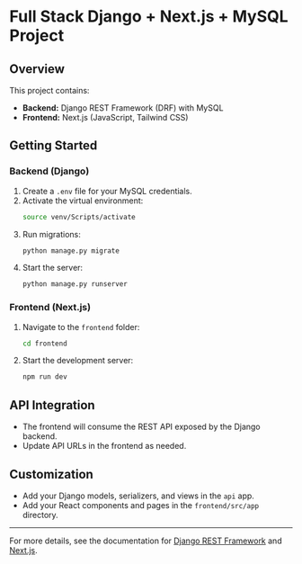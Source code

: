 # Full Stack Django + Next.js + MySQL Project

## Overview
This project contains:
- **Backend:** Django REST Framework (DRF) with MySQL
- **Frontend:** Next.js (JavaScript, Tailwind CSS)

## Getting Started

### Backend (Django)
1. Create a `.env` file for your MySQL credentials.
2. Activate the virtual environment:
   ```bash
   source venv/Scripts/activate
   ```
3. Run migrations:
   ```bash
   python manage.py migrate
   ```
4. Start the server:
   ```bash
   python manage.py runserver
   ```

### Frontend (Next.js)
1. Navigate to the `frontend` folder:
   ```bash
   cd frontend
   ```
2. Start the development server:
   ```bash
   npm run dev
   ```

## API Integration
- The frontend will consume the REST API exposed by the Django backend.
- Update API URLs in the frontend as needed.

## Customization
- Add your Django models, serializers, and views in the `api` app.
- Add your React components and pages in the `frontend/src/app` directory.

---

For more details, see the documentation for [Django REST Framework](https://www.django-rest-framework.org/) and [Next.js](https://nextjs.org/).

